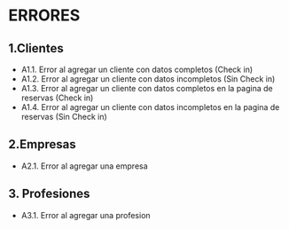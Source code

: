 # ERRORES
## 1.Clientes
* A1.1. Error al agregar un cliente con datos completos (Check in)
* A1.2. Error al agregar un cliente con datos incompletos (Sin Check in)
* A1.3. Error al agregar un cliente con datos completos en la pagina de reservas (Check in)
* A1.4. Error al agregar un cliente con datos incompletos en la pagina de reservas (Sin Check in)

## 2.Empresas
* A2.1. Error al agregar una empresa

## 3. Profesiones
* A3.1. Error al agregar una profesion

